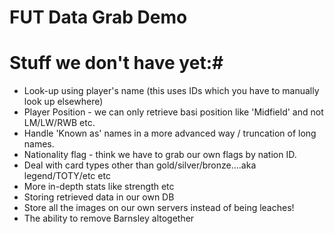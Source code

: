 FUT Data Grab Demo
==================

# Stuff we don't have yet:#

- Look-up using player's name (this uses IDs which you have to manually look up elsewhere)
- Player Position - we can only retrieve basi position like 'Midfield' and not LM/LW/RWB etc.
- Handle 'Known as' names in a more advanced way / truncation of long names.
- Nationality flag - think we have to grab our own flags by nation ID.
- Deal with card types other than gold/silver/bronze....aka legend/TOTY/etc etc
- More in-depth stats like strength etc
- Storing retrieved data in our own DB
- Store all the images on our own servers instead of being leaches!
- The ability to remove Barnsley altogether